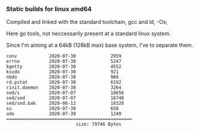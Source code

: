### Static builds for linux amd64

Compiled and linked with the standard toolchain, gcc and ld,  -Os;

Here go tools, not neccessarily present at a standard linux system.

Since I'm aiming at a 64kB (128kB max) base system, I've to separate them.


```
conv            2020-07-30             2959
errno           2020-07-30             5247
kgetty          2020-07-30             4552
ksudo           2020-07-30             921
nbdo            2020-07-30             980
rd.pstat        2020-07-30             6192
rinit.daemon    2020-07-30             3264
sed/s           2020-07-07             18656
sed/sed         2020-07-07             16748
sed/sed.bak     2020-06-12             18320
su              2020-07-30             658
udo             2020-07-30             1249
===============================================
                          size: 79746 Bytes
```
